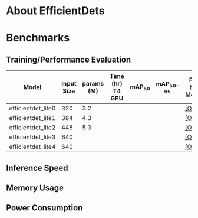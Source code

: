 # About EfficientDets
# Benchmarks
## Training/Performance Evaluation 

|  Model     |  Input Size     |  params (M)     | Time (hr)<br>T4 GPU   |  mAP<sub>50     |  mAP<sub>50-95     | Pre-built Models   |
|------------|---------|-------|-----------------------|-----------------|--------------------|--------------------|
| efficientdet_lite0   | 320      | 3.2 |                       |                 |                    |[[ONNX]]() |
| efficientdet_lite1   | 384      | 4.3 |                       |                 |                    |[[ONNX]]() |
| efficientdet_lite2   | 448      | 5.3 |                       |                 |                    |[[ONNX]]() |
| efficientdet_lite3   | 640      |  |                       |                 |                    |[[ONNX]]() |
| efficientdet_lite4   | 640      |  |                       |                 |                    |[[ONNX]]() |

## Inference Speed 
## Memory Usage
## Power Consumption

